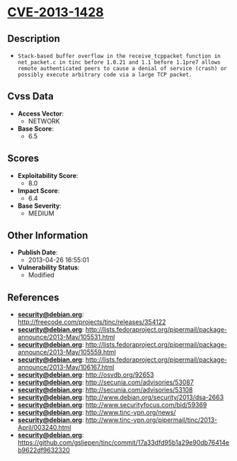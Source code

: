 
# [CVE-2013-1428](https://cve.mitre.org/cgi-bin/cvename.cgi?name=CVE-2013-1428)

## Description

- `Stack-based buffer overflow in the receive_tcppacket function in net_packet.c in tinc before 1.0.21 and 1.1 before 1.1pre7 allows remote authenticated peers to cause a denial of service (crash) or possibly execute arbitrary code via a large TCP packet.`

## Cvss Data

- **Access Vector**:
  - NETWORK
- **Base Score**:
  - 6.5

## Scores

- **Exploitability Score**:
  - 8.0
- **Impact Score**:
  - 6.4
- **Base Severity**:
  - MEDIUM

## Other Information

- **Publish Date**:
  - 2013-04-26 16:55:01
- **Vulnerability Status**:
  - Modified

## References

- **security@debian.org**: http://freecode.com/projects/tinc/releases/354122
- **security@debian.org**: http://lists.fedoraproject.org/pipermail/package-announce/2013-May/105531.html
- **security@debian.org**: http://lists.fedoraproject.org/pipermail/package-announce/2013-May/105559.html
- **security@debian.org**: http://lists.fedoraproject.org/pipermail/package-announce/2013-May/106167.html
- **security@debian.org**: http://osvdb.org/92653
- **security@debian.org**: http://secunia.com/advisories/53087
- **security@debian.org**: http://secunia.com/advisories/53108
- **security@debian.org**: http://www.debian.org/security/2013/dsa-2663
- **security@debian.org**: http://www.securityfocus.com/bid/59369
- **security@debian.org**: http://www.tinc-vpn.org/news/
- **security@debian.org**: http://www.tinc-vpn.org/pipermail/tinc/2013-April/003240.html
- **security@debian.org**: https://github.com/gsliepen/tinc/commit/17a33dfd95b1a29e90db76414eb9622df9632320
